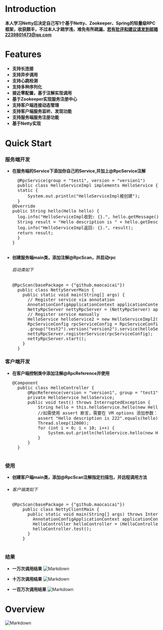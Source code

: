 # Introduction 
**本人学习Netty后决定自己写1个基于Netty、Zookeeper、Spring的轻量级RPC框架，收获颇丰，不过本人才疏学浅，难免有所疏漏，若有批评和建议请发到邮箱2239801473@qq.com**


# Features
- **支持长连接**
- **支持异步调用**
- **支持心跳检测**
- **支持多种序列化**
- **接近零配置，基于注解实现调用**
- **基于Zookeeper实现服务注册中心**
- **支持客户端连接动态管理**
- **支持客户端服务监听、发现功能**
- **支持服务端服务注册功能**
- **基于Netty实现**

# Quick Start
### 服务端开发
- **在服务端的Service下添加你自己的Service,并加上@RpcService注解**
	<pre>
	@RpcService(group = "test1", version = "version1")
	public class HelloServiceImpl implements HelloService {
    static {
        System.out.println("HelloServiceImpl被创建");
    }
  @Override
  public String hello(Hello hello) {
    log.info("HelloServiceImpl收到: {}.", hello.getMessage());
    String result = "Hello description is " + hello.getDescription();
    log.info("HelloServiceImpl返回: {}.", result);
    return result;
    }
  }
	</pre>

- **创建服务端main类，添加注解@RpcScan，并启动rpc**
	###### 启动类如下
	<pre>
  @RpcScan(basePackage = {"github.maocaicai"})
	public class NettyServerMain {
	  public static void main(String[] args) {
	    // Register service via annotation
	    AnnotationConfigApplicationContext applicationContext = new AnnotationConfigApplicationContext(NettyServerMain.class);
	    NettyRpcServer nettyRpcServer = (NettyRpcServer) applicationContext.getBean("nettyRpcServer");
	    // Register service manually
	    HelloService helloService2 = new HelloServiceImpl2();
	    RpcServiceConfig rpcServiceConfig = RpcServiceConfig.builder()
	    .group("test2").version("version2").service(helloService2).build();
	    nettyRpcServer.registerService(rpcServiceConfig);
	    nettyRpcServer.start();
	  }
	}
### 客户端开发
- **在客户端控制类中添加注解@RpcReference并使用**
	<pre>
  @Component
	public class HelloController {
		@RpcReference(version = "version1", group = "test1")
		private HelloService helloService;
		public void test() throws InterruptedException {
			String hello = this.helloService.hello(new Hello("111", "222"));
			//如需使用 assert 断言，需要在 VM options 添加参数：-ea
			assert "Hello description is 222".equals(hello);
			Thread.sleep(12000);
			for (int i = 0; i < 10; i++) {
				System.out.println(helloService.hello(new Hello("111", "222")));
			}
		}
	}
	</pre>

### 使用
- **创建客户端main类，添加@RpcScan注解指定扫描包，并远程调用方法**
- ###### 客户端类如下
    <pre>
  @RpcScan(basePackage = {"github.maocaicai"})
      public class NettyClientMain {
        public static void main(String[] args) throws InterruptedException {
          AnnotationConfigApplicationContext applicationContext = new AnnotationConfigApplicationContext(NettyClientMain.class);
          HelloController helloController = (HelloController) applicationContext.getBean("helloController");
          helloController.test();
        }
      }
    </pre>
### 结果
- **一万次调用结果**
![Markdown](https://s1.ax1x.com/2018/07/06/PZMMBF.png)

- **十万次调用结果**
![Markdown](https://s1.ax1x.com/2018/07/06/PZM3N9.png)

- **一百万次调用结果**
![Markdown](https://s1.ax1x.com/2018/07/06/PZMY1x.png)



# Overview

![Markdown](https://s1.ax1x.com/2018/07/06/PZK3SP.png)
